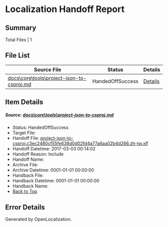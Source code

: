 # <a name='report-top'></a> Localization Handoff Report

## Summary
 Total Files | 1

## File List
 Source File | Status | Details 
 ----------- | ------ | ------- 
 [docs\core\tools\project-json-to-csproj.md](https://github.com/dotnet/docs/blob/d49daa0bc8de1aca41cce032764cea29e147af06/docs/core/tools/project-json-to-csproj.md) | HandedOffSuccess | [Details](#3e0d74c127c44aedb02ce932ac305ccd1a5340d6119)

## Item Details
##### <a name='3e0d74c127c44aedb02ce932ac305ccd1a5340d6119'></a> Source: [docs\core\tools\project-json-to-csproj.md](https://github.com/dotnet/docs/blob/d49daa0bc8de1aca41cce032764cea29e147af06/docs/core/tools/project-json-to-csproj.md)
* Status: HandedOffSuccess
* Target File: 
* Handoff File: [project-json-to-csproj.c3ec2480cf55fe638d0d02fd4a77a6aa02b4d266.zh-tw.xlf](https://github.com/dotnet/docs.handoff/blob/88a75fd8089835ee57996f04a3f96d0170c6b226/ol-handoff/dotnet/docs.zh-tw/master/dotnet-core/project-json-to-csproj.c3ec2480cf55fe638d0d02fd4a77a6aa02b4d266.zh-tw.xlf)
* Handoff Datetime: 2017-03-03 00:14:02
* Handoff Reason: Include
* Handoff Name: 
* Archive File: 
* Archive Datetime: 0001-01-01 00:00:00
* Handback File: 
* Handback Datetime: 0001-01-01 00:00:00
* Handback Name: 
* [Back to Top](#report-top)


## Error Details

Generated by OpenLocalization.
